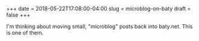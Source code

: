 +++
date = 2018-05-22T17:08:00-04:00
slug = microblog-on-baty
draft = false
+++

I'm thinking about moving small, "microblog" posts back into baty.net. This is
one of them.
